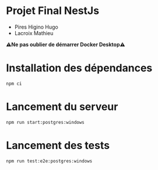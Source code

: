 # Projet Final NestJs
- Pires Higino Hugo
- Lacroix Mathieu

⚠️**Ne pas oublier de démarrer Docker Desktop**⚠️ 

# Installation des dépendances 
```batch 
npm ci
```

# Lancement du serveur 
```batch 
npm run start:postgres:windows
```

# Lancement des tests
```batch 
npm run test:e2e:postgres:windows
```
